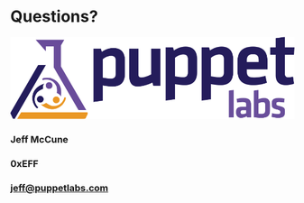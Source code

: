 <!SLIDE center>
# Questions?

![PuppetLabs](../_images/PuppetLogo.png)

### Jeff McCune
### 0xEFF
### jeff@puppetlabs.com

